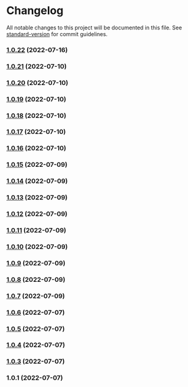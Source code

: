 # Changelog

All notable changes to this project will be documented in this file. See [standard-version](https://github.com/conventional-changelog/standard-version) for commit guidelines.

### [1.0.22](https://github.com/HackGT/frontend-core/compare/v1.0.21...v1.0.22) (2022-07-16)

### [1.0.21](https://github.com/HackGT/frontend-core/compare/v1.0.20...v1.0.21) (2022-07-10)

### [1.0.20](https://github.com/HackGT/frontend-core/compare/v1.0.19...v1.0.20) (2022-07-10)

### [1.0.19](https://github.com/HackGT/frontend-core/compare/v1.0.18...v1.0.19) (2022-07-10)

### [1.0.18](https://github.com/HackGT/frontend-core/compare/v1.0.17...v1.0.18) (2022-07-10)

### [1.0.17](https://github.com/HackGT/frontend-core/compare/v1.0.16...v1.0.17) (2022-07-10)

### [1.0.16](https://github.com/HackGT/frontend-core/compare/v1.0.15...v1.0.16) (2022-07-10)

### [1.0.15](https://github.com/HackGT/frontend-core/compare/v1.0.13...v1.0.15) (2022-07-09)

### [1.0.14](https://github.com/HackGT/frontend-core/compare/v1.0.13...v1.0.14) (2022-07-09)

### [1.0.13](https://github.com/HackGT/frontend-core/compare/v1.0.12...v1.0.13) (2022-07-09)

### [1.0.12](https://github.com/HackGT/frontend-core/compare/v1.0.11...v1.0.12) (2022-07-09)

### [1.0.11](https://github.com/HackGT/frontend-core/compare/v1.0.10...v1.0.11) (2022-07-09)

### [1.0.10](https://github.com/HackGT/frontend-core/compare/v1.0.9...v1.0.10) (2022-07-09)

### [1.0.9](https://github.com/HackGT/frontend-core/compare/v1.0.8...v1.0.9) (2022-07-09)

### [1.0.8](https://github.com/HackGT/frontend-core/compare/v1.0.7...v1.0.8) (2022-07-09)

### [1.0.7](https://github.com/HackGT/frontend-core/compare/v1.0.6...v1.0.7) (2022-07-09)

### [1.0.6](https://github.com/HackGT/frontend-core/compare/v1.0.5...v1.0.6) (2022-07-07)

### [1.0.5](https://github.com/HackGT/frontend-core/compare/v1.0.4...v1.0.5) (2022-07-07)

### [1.0.4](https://github.com/HackGT/frontend-core/compare/v1.0.3...v1.0.4) (2022-07-07)

### [1.0.3](https://github.com/HackGT/frontend-core/compare/v1.0.1...v1.0.3) (2022-07-07)

### 1.0.1 (2022-07-07)
